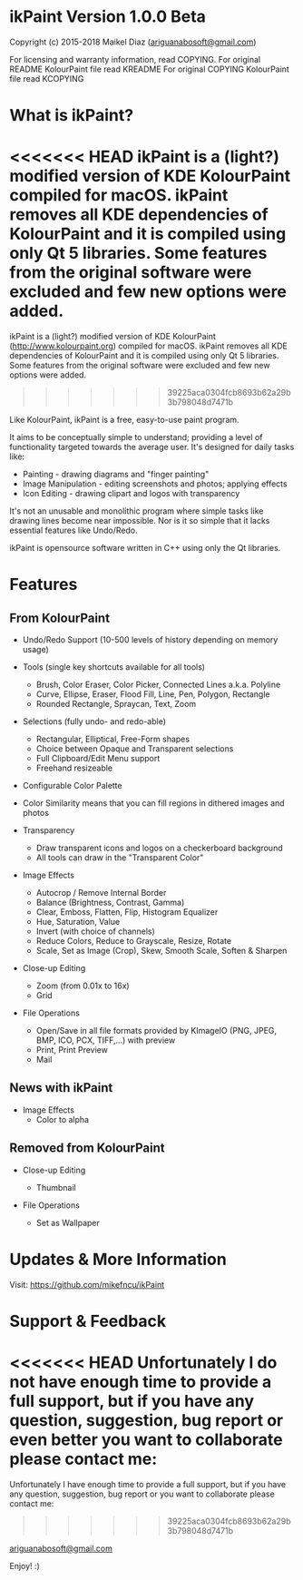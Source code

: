 
ikPaint Version 1.0.0 Beta
==========================

Copyright (c) 2015-2018 Maikel Diaz (ariguanabosoft@gmail.com)

For licensing and warranty information, read COPYING.
For original README KolourPaint file read KREADME
For original COPYING KolourPaint file read KCOPYING


What is ikPaint?
================

<<<<<<< HEAD
ikPaint is a (light?) modified version of KDE KolourPaint compiled for macOS. ikPaint removes all KDE dependencies of KolourPaint and it is compiled using only Qt 5 libraries. Some features from the original software were excluded and few new options were added.
=======
ikPaint is a (light?) modified version of KDE KolourPaint (http://www.kolourpaint.org) compiled for macOS. ikPaint removes all KDE dependencies of KolourPaint and it is compiled using only Qt 5 libraries. Some features from the original software were excluded and few new options were added.
>>>>>>> 39225aca0304fcb8693b62a29b3b798048d7471b

Like KolourPaint, ikPaint is a free, easy-to-use paint program.

It aims to be conceptually simple to understand; providing a level of
functionality targeted towards the average user.  It's designed for daily
tasks like:

* Painting - drawing diagrams and "finger painting"
* Image Manipulation - editing screenshots and photos; applying effects
* Icon Editing - drawing clipart and logos with transparency

It's not an unusable and monolithic program where simple tasks like drawing
lines become near impossible.  Nor is it so simple that it lacks essential
features like Undo/Redo.

ikPaint is opensource software written in C++ using only the Qt libraries.

Features
===========

From KolourPaint
-----------------
* Undo/Redo Support (10-500 levels of history depending on memory usage)

* Tools (single key shortcuts available for all tools)
  - Brush, Color Eraser, Color Picker, Connected Lines a.k.a. Polyline
  - Curve, Ellipse, Eraser, Flood Fill, Line, Pen, Polygon, Rectangle
  - Rounded Rectangle, Spraycan, Text, Zoom

* Selections (fully undo- and redo-able)
  - Rectangular, Elliptical, Free-Form shapes
  - Choice between Opaque and Transparent selections
  - Full Clipboard/Edit Menu support
  - Freehand resizeable

* Configurable Color Palette

* Color Similarity means that you can fill regions in dithered images and
  photos

* Transparency
  - Draw transparent icons and logos on a checkerboard background
  - All tools can draw in the "Transparent Color"

* Image Effects
  - Autocrop / Remove Internal Border
  - Balance (Brightness, Contrast, Gamma)
  - Clear, Emboss, Flatten, Flip, Histogram Equalizer
  - Hue, Saturation, Value
  - Invert (with choice of channels)
  - Reduce Colors, Reduce to Grayscale, Resize, Rotate
  - Scale, Set as Image (Crop), Skew, Smooth Scale, Soften & Sharpen

* Close-up Editing
  - Zoom (from 0.01x to 16x)
  - Grid

* File Operations
  - Open/Save in all file formats provided by KImageIO
    (PNG, JPEG, BMP, ICO, PCX, TIFF,...) with preview
  - Print, Print Preview
  - Mail


News with ikPaint
---------------
* Image Effects
  - Color to alpha

Removed from KolourPaint
------------------------
* Close-up Editing
  - Thumbnail

* File Operations
  - Set as Wallpaper


Updates & More Information
==========================

Visit: https://github.com/mikefncu/ikPaint


Support & Feedback
==================

<<<<<<< HEAD
Unfortunately I do not have enough time to provide a full support, but if you have any question, suggestion, bug report or even better you want to collaborate please contact me:
=======
Unfortunately I have enough time to provide a full support, but if you have any question, suggestion, bug report or you want to collaborate please contact me:
>>>>>>> 39225aca0304fcb8693b62a29b3b798048d7471b

ariguanabosoft@gmail.com

Enjoy! :)
